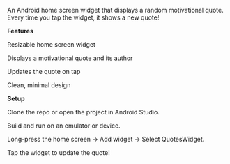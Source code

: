 An Android home screen widget that displays a random motivational quote. Every time you tap the widget, it shows a new quote!

**Features**

Resizable home screen widget

Displays a motivational quote and its author

Updates the quote on tap

Clean, minimal design

**Setup**

Clone the repo or open the project in Android Studio.

Build and run on an emulator or device.

Long-press the home screen → Add widget → Select QuotesWidget.

Tap the widget to update the quote!
